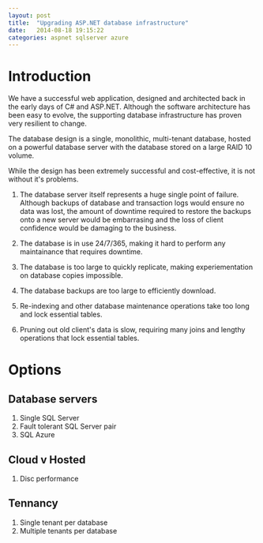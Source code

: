 ```yaml
---
layout: post
title:  "Upgrading ASP.NET database infrastructure"
date:   2014-08-18 19:15:22
categories: aspnet sqlserver azure
---
```


# Introduction
We have a successful web application, designed and architected back in the early days of C# and ASP.NET.
Although the software architecture has been easy to evolve, the supporting database infrastructure has proven
very resilient to change.

The database design is a single, monolithic, multi-tenant database, hosted on a powerful database server with
the database stored on a large RAID 10 volume.

While the design has been extremely successful and cost-effective, it is not without it's problems.

1. The database server itself represents a huge single point of failure. Although backups of database and transaction
logs would ensure no data was lost, the amount of downtime required to restore the backups onto a new server would
be embarrasing and the loss of client confidence would be damaging to the business.

1. The database is in use 24/7/365, making it hard to perform any maintainance that requires downtime.

1. The database is too large to quickly replicate, making experiementation on database copies impossible.

1. The database backups are too large to efficiently download.

1. Re-indexing and other database maintenance operations take too long and lock essential tables.

1. Pruning out old client's data is slow, requiring many joins and lengthy operations that lock essential tables.

# Options

## Database servers
1. Single SQL Server
1. Fault tolerant SQL Server pair
1. SQL Azure

## Cloud v Hosted
1. Disc performance

## Tennancy
1. Single tenant per database
1. Multiple tenants per database
